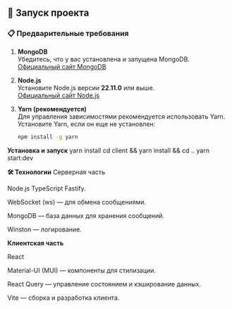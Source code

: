 ## 🚀 Запуск проекта

### 📋 Предварительные требования

1. **MongoDB**  
   Убедитесь, что у вас установлена и запущена MongoDB.  
   [Официальный сайт MongoDB](https://www.mongodb.com/try/download/community)

2. **Node.js**  
   Установите Node.js версии **22.11.0** или выше.  
   [Официальный сайт Node.js](https://nodejs.org/)

3. **Yarn (рекомендуется)**  
   Для управления зависимостями рекомендуется использовать Yarn.  
   Установите Yarn, если он еще не установлен:  
   ```bash
   npm install -g yarn

**Установка и запуск** 
yarn install
cd client && yarn install && cd ..
yarn start:dev


**🛠 Технологии**
Серверная часть

Node.js TypeScript Fastify.

WebSocket (ws) — для обмена сообщениями.

MongoDB — база данных для хранения сообщений.

Winston — логирование.

**Клиентская часть**

React 

Material-UI (MUI) — компоненты для стилизации.

React Query — управление состоянием и кэширование данных.

Vite — сборка и разработка клиента.
